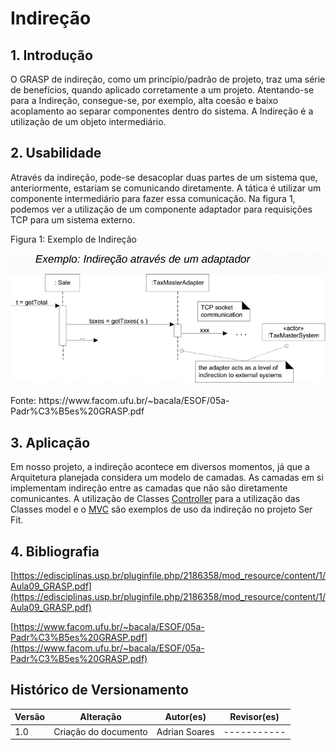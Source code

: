 # Indireção

## 1. Introdução

O GRASP de indireção, como um princípio/padrão de projeto, traz uma série de benefícios, quando aplicado corretamente a um projeto. Atentando-se para a Indireção, consegue-se, por exemplo, alta coesão e baixo acoplamento ao separar componentes dentro do sistema. A Indireção é a utilização de um objeto intermediário.

## 2. Usabilidade

Através da indireção, pode-se desacoplar duas partes de um sistema que, anteriormente, estariam se comunicando diretamente. A tática é utilizar um componente intermediário para fazer essa comunicação. Na figura 1, podemos ver a utilização de um componente adaptador para requisições TCP para um sistema externo.

<caption>Figura 1: Exemplo de Indireção</caption>

![ex_grasp_criador](../../assets/grasp/indirecao/indirection_ex.png)

<caption>Fonte: https://www.facom.ufu.br/~bacala/ESOF/05a-Padr%C3%B5es%20GRASP.pdf</caption>

## 3. Aplicação

Em nosso projeto, a indireção acontece em diversos momentos, já que a Arquitetura planejada considera um modelo de camadas. As camadas em si implementam indireção entre as camadas que não são diretamente comunicantes. A utilização de Classes [Controller](#) para a utilização das Classes model e o [MVC](#) são exemplos de uso da indireção no projeto Ser Fit.

## 4. Bibliografia

  [https://edisciplinas.usp.br/pluginfile.php/2186358/mod_resource/content/1/Aula09_GRASP.pdf](https://edisciplinas.usp.br/pluginfile.php/2186358/mod_resource/content/1/Aula09_GRASP.pdf)

  [https://www.facom.ufu.br/~bacala/ESOF/05a-Padr%C3%B5es%20GRASP.pdf](https://www.facom.ufu.br/~bacala/ESOF/05a-Padr%C3%B5es%20GRASP.pdf)

## Histórico de Versionamento

| Versão | Alteração            | Autor(es)       | Revisor(es) |
| ------ | -------------------- | --------------- | ----------- |
| 1.0    | Criação do documento | Adrian Soares   | ----------- |
